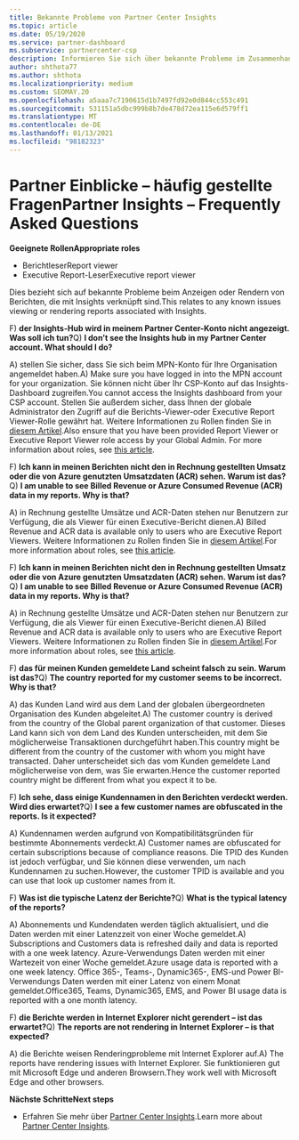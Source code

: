 ```yaml
---
title: Bekannte Probleme von Partner Center Insights
ms.topic: article
ms.date: 05/19/2020
ms.service: partner-dashboard
ms.subservice: partnercenter-csp
description: Informieren Sie sich über bekannte Probleme im Zusammenhang mit den PCI-Berichten (Partner Center Insights). Die Informationen können bekannte Renderingprobleme oder Berichts Beschränkungen enthalten.
author: shthota77
ms.author: shthota
ms.localizationpriority: medium
ms.custom: SEOMAY.20
ms.openlocfilehash: a5aaa7c7190615d1b7497fd92e0d844cc553c491
ms.sourcegitcommit: 531151a5dbc999b8b7de478d72ea115e6d579ff1
ms.translationtype: MT
ms.contentlocale: de-DE
ms.lasthandoff: 01/13/2021
ms.locfileid: "98182323"
---
```

# <a name="partner-insights--frequently-asked-questions"></a><span data-ttu-id="826b6-104">Partner Einblicke – häufig gestellte Fragen</span><span class="sxs-lookup"><span data-stu-id="826b6-104">Partner Insights – Frequently Asked Questions</span></span>

<span data-ttu-id="826b6-105">**Geeignete Rollen**</span><span class="sxs-lookup"><span data-stu-id="826b6-105">**Appropriate roles**</span></span>
- <span data-ttu-id="826b6-106">Berichtleser</span><span class="sxs-lookup"><span data-stu-id="826b6-106">Report viewer</span></span>
- <span data-ttu-id="826b6-107">Executive Report-Leser</span><span class="sxs-lookup"><span data-stu-id="826b6-107">Executive report viewer</span></span>

<span data-ttu-id="826b6-108">Dies bezieht sich auf bekannte Probleme beim Anzeigen oder Rendern von Berichten, die mit Insights verknüpft sind.</span><span class="sxs-lookup"><span data-stu-id="826b6-108">This relates to any known issues viewing or rendering reports associated with Insights.</span></span>

<span data-ttu-id="826b6-109">F) **der Insights-Hub wird in meinem Partner Center-Konto nicht angezeigt. Was soll ich tun?**</span><span class="sxs-lookup"><span data-stu-id="826b6-109">Q) **I don’t see the Insights hub in my Partner Center account. What should I do?**</span></span>

<span data-ttu-id="826b6-110">A) stellen Sie sicher, dass Sie sich beim MPN-Konto für Ihre Organisation angemeldet haben.</span><span class="sxs-lookup"><span data-stu-id="826b6-110">A) Make sure you have logged in into the MPN account for your organization.</span></span> <span data-ttu-id="826b6-111">Sie können nicht über Ihr CSP-Konto auf das Insights-Dashboard zugreifen.</span><span class="sxs-lookup"><span data-stu-id="826b6-111">You cannot access the Insights dashboard from your CSP account.</span></span> <span data-ttu-id="826b6-112">Stellen Sie außerdem sicher, dass Ihnen der globale Administrator den Zugriff auf die Berichts-Viewer-oder Executive Report Viewer-Rolle gewährt hat.  Weitere Informationen zu Rollen finden Sie in [diesem Artikel](./pci-roles.md).</span><span class="sxs-lookup"><span data-stu-id="826b6-112">Also ensure that you have been provided Report Viewer or Executive Report Viewer role access by your Global Admin.  For more information about roles, see [this article](./pci-roles.md).</span></span>

<span data-ttu-id="826b6-113">F) **Ich kann in meinen Berichten nicht den in Rechnung gestellten Umsatz oder die von Azure genutzten Umsatzdaten (ACR) sehen. Warum ist das?**</span><span class="sxs-lookup"><span data-stu-id="826b6-113">Q) **I am unable to see Billed Revenue or Azure Consumed Revenue (ACR) data in my reports. Why is that?**</span></span>

<span data-ttu-id="826b6-114">A) in Rechnung gestellte Umsätze und ACR-Daten stehen nur Benutzern zur Verfügung, die als Viewer für einen Executive-Bericht dienen.</span><span class="sxs-lookup"><span data-stu-id="826b6-114">A) Billed Revenue and ACR data is available only to users who are Executive Report Viewers.</span></span>  <span data-ttu-id="826b6-115">Weitere Informationen zu Rollen finden Sie in [diesem Artikel](./pci-roles.md).</span><span class="sxs-lookup"><span data-stu-id="826b6-115">For more information about roles, see [this article](./pci-roles.md).</span></span>

<span data-ttu-id="826b6-116">F) **Ich kann in meinen Berichten nicht den in Rechnung gestellten Umsatz oder die von Azure genutzten Umsatzdaten (ACR) sehen. Warum ist das?**</span><span class="sxs-lookup"><span data-stu-id="826b6-116">Q) **I am unable to see Billed Revenue or Azure Consumed Revenue (ACR) data in my reports. Why is that?**</span></span>

<span data-ttu-id="826b6-117">A) in Rechnung gestellte Umsätze und ACR-Daten stehen nur Benutzern zur Verfügung, die als Viewer für einen Executive-Bericht dienen.</span><span class="sxs-lookup"><span data-stu-id="826b6-117">A) Billed Revenue and ACR data is available only to users who are Executive Report Viewers.</span></span> <span data-ttu-id="826b6-118">Weitere Informationen zu Rollen finden Sie in [diesem Artikel](./pci-roles.md).</span><span class="sxs-lookup"><span data-stu-id="826b6-118">For more information about roles, see [this article](./pci-roles.md).</span></span>

<span data-ttu-id="826b6-119">F) **das für meinen Kunden gemeldete Land scheint falsch zu sein. Warum ist das?**</span><span class="sxs-lookup"><span data-stu-id="826b6-119">Q) **The country reported for my customer seems to be incorrect. Why is that?**</span></span>

<span data-ttu-id="826b6-120">A) das Kunden Land wird aus dem Land der globalen übergeordneten Organisation des Kunden abgeleitet.</span><span class="sxs-lookup"><span data-stu-id="826b6-120">A) The customer country is derived from the country of the Global parent organization of that customer.</span></span> <span data-ttu-id="826b6-121">Dieses Land kann sich von dem Land des Kunden unterscheiden, mit dem Sie möglicherweise Transaktionen durchgeführt haben.</span><span class="sxs-lookup"><span data-stu-id="826b6-121">This country might be different from the country of the customer with whom you might have transacted.</span></span> <span data-ttu-id="826b6-122">Daher unterscheidet sich das vom Kunden gemeldete Land möglicherweise von dem, was Sie erwarten.</span><span class="sxs-lookup"><span data-stu-id="826b6-122">Hence the customer reported country might be different from what you expect it to be.</span></span>

<span data-ttu-id="826b6-123">F) **Ich sehe, dass einige Kundennamen in den Berichten verdeckt werden. Wird dies erwartet?**</span><span class="sxs-lookup"><span data-stu-id="826b6-123">Q) **I see a few customer names are obfuscated in the reports. Is it expected?**</span></span>

<span data-ttu-id="826b6-124">A) Kundennamen werden aufgrund von Kompatibilitätsgründen für bestimmte Abonnements verdeckt.</span><span class="sxs-lookup"><span data-stu-id="826b6-124">A) Customer names are obfuscated for certain subscriptions because of compliance reasons.</span></span> <span data-ttu-id="826b6-125">Die TPID des Kunden ist jedoch verfügbar, und Sie können diese verwenden, um nach Kundennamen zu suchen.</span><span class="sxs-lookup"><span data-stu-id="826b6-125">However, the customer TPID is available and you can use that look up customer names from it.</span></span>

<span data-ttu-id="826b6-126">F) **Was ist die typische Latenz der Berichte?**</span><span class="sxs-lookup"><span data-stu-id="826b6-126">Q) **What is the typical latency of the reports?**</span></span>

<span data-ttu-id="826b6-127">A) Abonnements und Kundendaten werden täglich aktualisiert, und die Daten werden mit einer Latenzzeit von einer Woche gemeldet.</span><span class="sxs-lookup"><span data-stu-id="826b6-127">A) Subscriptions and Customers data is refreshed daily and data is reported with a one week latency.</span></span> <span data-ttu-id="826b6-128">Azure-Verwendungs Daten werden mit einer Wartezeit von einer Woche gemeldet.</span><span class="sxs-lookup"><span data-stu-id="826b6-128">Azure usage data is reported with a one week latency.</span></span> <span data-ttu-id="826b6-129">Office 365-, Teams-, Dynamic365-, EMS-und Power BI-Verwendungs Daten werden mit einer Latenz von einem Monat gemeldet.</span><span class="sxs-lookup"><span data-stu-id="826b6-129">Office365, Teams, Dynamic365, EMS, and Power BI usage data is reported with a one month latency.</span></span>

<span data-ttu-id="826b6-130">F) **die Berichte werden in Internet Explorer nicht gerendert – ist das erwartet?**</span><span class="sxs-lookup"><span data-stu-id="826b6-130">Q) **The reports are not rendering in Internet Explorer – is that expected?**</span></span>

<span data-ttu-id="826b6-131">A) die Berichte weisen Renderingprobleme mit Internet Explorer auf.</span><span class="sxs-lookup"><span data-stu-id="826b6-131">A)  The reports have rendering issues with Internet Explorer.</span></span> <span data-ttu-id="826b6-132">Sie funktionieren gut mit Microsoft Edge und anderen Browsern.</span><span class="sxs-lookup"><span data-stu-id="826b6-132">They work well with Microsoft Edge and other browsers.</span></span>

<span data-ttu-id="826b6-133">**Nächste Schritte**</span><span class="sxs-lookup"><span data-stu-id="826b6-133">**Next steps**</span></span>

- <span data-ttu-id="826b6-134">Erfahren Sie mehr über [Partner Center Insights](partner-center-insights.md).</span><span class="sxs-lookup"><span data-stu-id="826b6-134">Learn more about [Partner Center Insights](partner-center-insights.md).</span></span>